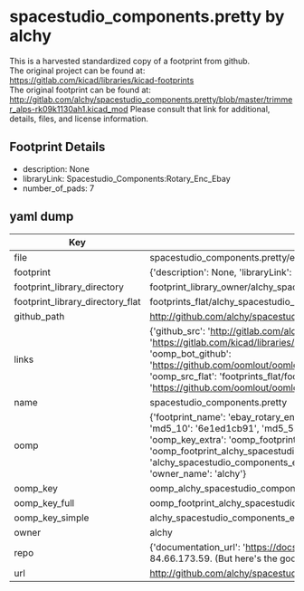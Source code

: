 # spacestudio_components.pretty by alchy  
This is a harvested standardized copy of a footprint from github.  
The original project can be found at:  
https://gitlab.com/kicad/libraries/kicad-footprints  
The original footprint can be found at:
http://gitlab.com/alchy/spacestudio_components.pretty/blob/master/trimmer_alps-rk09k1130ah1.kicad_mod
Please consult that link for additional, details, files, and license information.  
## Footprint Details
* description: None  
* libraryLink: Spacestudio_Components:Rotary_Enc_Ebay  
* number_of_pads: 7  
## yaml dump  
| Key | Value |  
| --- | --- |  
| file | spacestudio_components.pretty/ebay_rotary_encoder.kicad_mod |  
| footprint | {'description': None, 'libraryLink': 'Spacestudio_Components:Rotary_Enc_Ebay', 'number_of_pads': 7} |  
| footprint_library_directory | footprint_library_owner/alchy_spacestudio_components.pretty |  
| footprint_library_directory_flat | footprints_flat/alchy_spacestudio_components_ebay_rotary_encoder/working |  
| github_path | http://github.com/alchy/spacestudio_components.pretty/blob/master/ebay_rotary_encoder.kicad_mod |  
| links | {'github_src': 'http://gitlab.com/alchy/spacestudio_components.pretty/blob/master/trimmer_alps-rk09k1130ah1.kicad_mod', 'github_src_repo': 'https://gitlab.com/kicad/libraries/kicad-footprints', 'oomp_bot': 'footprints/alchy_spacestudio_components_ebay_rotary_encoder/working', 'oomp_bot_github': 'https://github.com/oomlout/oomlout_oomp_footprint_bot/tree/main/footprints/alchy_spacestudio_components_ebay_rotary_encoder/working', 'oomp_src_flat': 'footprints_flat/footprints_flat/alchy_spacestudio_components_ebay_rotary_encoder/working', 'oomp_src_flat_github': 'https://github.com/oomlout/oomlout_oomp_footprint_src/tree/main/footprints_flat/alchy_spacestudio_components_ebay_rotary_encoder/working'} |  
| name | spacestudio_components.pretty |  
| oomp | {'footprint_name': 'ebay_rotary_encoder', 'library_name': 'spacestudio_components', 'md5': '6e1ed1cb91bd1db8427e93374dcddd23', 'md5_10': '6e1ed1cb91', 'md5_5': '6e1ed', 'md5_6': '6e1ed1', 'oomp_key': 'oomp_alchy_spacestudio_components_ebay_rotary_encoder', 'oomp_key_extra': 'oomp_footprint_alchy_spacestudio_components_ebay_rotary_encoder', 'oomp_key_full': 'oomp_footprint_alchy_spacestudio_components_ebay_rotary_encoder_6e1ed1', 'oomp_key_simple': 'alchy_spacestudio_components_ebay_rotary_encoder', 'original_filename': 'spacestudio_components.pretty/ebay_rotary_encoder.kicad_mod', 'owner_name': 'alchy'} |  
| oomp_key | oomp_alchy_spacestudio_components_ebay_rotary_encoder |  
| oomp_key_full | oomp_footprint_alchy_spacestudio_components_ebay_rotary_encoder |  
| oomp_key_simple | alchy_spacestudio_components_ebay_rotary_encoder |  
| owner | alchy |  
| repo | {'documentation_url': 'https://docs.github.com/rest/overview/resources-in-the-rest-api#rate-limiting', 'message': "API rate limit exceeded for 84.66.173.59. (But here's the good news: Authenticated requests get a higher rate limit. Check out the documentation for more details.)"} |  
| url | http://github.com/alchy/spacestudio_components.pretty |  

